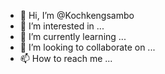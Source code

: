 - 👋 Hi, I’m @Kochkengsambo
- 👀 I’m interested in ...
- 🌱 I’m currently learning ...
- 💞️ I’m looking to collaborate on ...
- 📫 How to reach me ...

<!---
Kochkengsambo/Kochkengsambo is a ✨ special ✨ repository because its `README.md` (this file) appears on your GitHub profile.
You can click the Preview link to take a look at your changes.
--->
